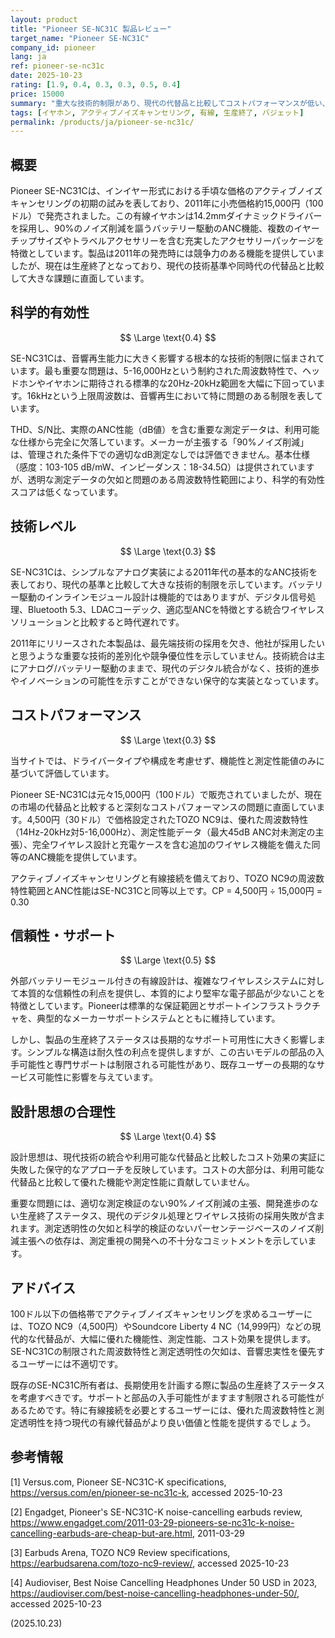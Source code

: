 ```yaml
---
layout: product
title: "Pioneer SE-NC31C 製品レビュー"
target_name: "Pioneer SE-NC31C"
company_id: pioneer
lang: ja
ref: pioneer-se-nc31c
date: 2025-10-23
rating: [1.9, 0.4, 0.3, 0.3, 0.5, 0.4]
price: 15000
summary: "重大な技術的制限があり、現代の代替品と比較してコストパフォーマンスが低い、生産終了したバジェットANCイヤホン"
tags: [イヤホン, アクティブノイズキャンセリング, 有線, 生産終了, バジェット]
permalink: /products/ja/pioneer-se-nc31c/
---
```


## 概要

Pioneer SE-NC31Cは、インイヤー形式における手頃な価格のアクティブノイズキャンセリングの初期の試みを表しており、2011年に小売価格約15,000円（100ドル）で発売されました。この有線イヤホンは14.2mmダイナミックドライバーを採用し、90%のノイズ削減を謳うバッテリー駆動のANC機能、複数のイヤーチップサイズやトラベルアクセサリーを含む充実したアクセサリーパッケージを特徴としています。製品は2011年の発売時には競争力のある機能を提供していましたが、現在は生産終了となっており、現代の技術基準や同時代の代替品と比較して大きな課題に直面しています。

## 科学的有効性

$$ \Large \text{0.4} $$

SE-NC31Cは、音響再生能力に大きく影響する根本的な技術的制限に悩まされています。最も重要な問題は、5-16,000Hzという制約された周波数特性で、ヘッドホンやイヤホンに期待される標準的な20Hz-20kHz範囲を大幅に下回っています。16kHzという上限周波数は、音響再生において特に問題のある制限を表しています。

THD、S/N比、実際のANC性能（dB値）を含む重要な測定データは、利用可能な仕様から完全に欠落しています。メーカーが主張する「90%ノイズ削減」は、管理された条件下での適切なdB測定なしでは評価できません。基本仕様（感度：103-105 dB/mW、インピーダンス：18-34.5Ω）は提供されていますが、透明な測定データの欠如と問題のある周波数特性範囲により、科学的有効性スコアは低くなっています。

## 技術レベル

$$ \Large \text{0.3} $$

SE-NC31Cは、シンプルなアナログ実装による2011年代の基本的なANC技術を表しており、現代の基準と比較して大きな技術的制限を示しています。バッテリー駆動のインラインモジュール設計は機能的ではありますが、デジタル信号処理、Bluetooth 5.3、LDACコーデック、適応型ANCを特徴とする統合ワイヤレスソリューションと比較すると時代遅れです。

2011年にリリースされた本製品は、最先端技術の採用を欠き、他社が採用したいと思うような重要な技術的差別化や競争優位性を示していません。技術統合は主にアナログ/バッテリー駆動のままで、現代のデジタル統合がなく、技術的進歩やイノベーションの可能性を示すことができない保守的な実装となっています。

## コストパフォーマンス

$$ \Large \text{0.3} $$

当サイトでは、ドライバータイプや構成を考慮せず、機能性と測定性能値のみに基づいて評価しています。

Pioneer SE-NC31Cは元々15,000円（100ドル）で販売されていましたが、現在の市場の代替品と比較すると深刻なコストパフォーマンスの問題に直面しています。4,500円（30ドル）で価格設定されたTOZO NC9は、優れた周波数特性（14Hz-20kHz対5-16,000Hz）、測定性能データ（最大45dB ANC対未測定の主張）、完全ワイヤレス設計と充電ケースを含む追加のワイヤレス機能を備えた同等のANC機能を提供しています。

アクティブノイズキャンセリングと有線接続を備えており、TOZO NC9の周波数特性範囲とANC性能はSE-NC31Cと同等以上です。CP = 4,500円 ÷ 15,000円 = 0.30

## 信頼性・サポート

$$ \Large \text{0.5} $$

外部バッテリーモジュール付きの有線設計は、複雑なワイヤレスシステムに対して本質的な信頼性の利点を提供し、本質的により堅牢な電子部品が少ないことを特徴としています。Pioneerは標準的な保証範囲とサポートインフラストラクチャを、典型的なメーカーサポートシステムとともに維持しています。

しかし、製品の生産終了ステータスは長期的なサポート可用性に大きく影響します。シンプルな構造は耐久性の利点を提供しますが、この古いモデルの部品の入手可能性と専門サポートは制限される可能性があり、既存ユーザーの長期的なサービス可能性に影響を与えています。

## 設計思想の合理性

$$ \Large \text{0.4} $$

設計思想は、現代技術の統合や利用可能な代替品と比較したコスト効果の実証に失敗した保守的なアプローチを反映しています。コストの大部分は、利用可能な代替品と比較して優れた機能や測定性能に貢献していません。

重要な問題には、適切な測定検証のない90%ノイズ削減の主張、開発進歩のない生産終了ステータス、現代のデジタル処理とワイヤレス技術の採用失敗が含まれます。測定透明性の欠如と科学的検証のないパーセンテージベースのノイズ削減主張への依存は、測定重視の開発への不十分なコミットメントを示しています。

## アドバイス

100ドル以下の価格帯でアクティブノイズキャンセリングを求めるユーザーには、TOZO NC9（4,500円）やSoundcore Liberty 4 NC（14,999円）などの現代的な代替品が、大幅に優れた機能性、測定性能、コスト効果を提供します。SE-NC31Cの制限された周波数特性と測定透明性の欠如は、音響忠実性を優先するユーザーには不適切です。

既存のSE-NC31C所有者は、長期使用を計画する際に製品の生産終了ステータスを考慮すべきです。サポートと部品の入手可能性がますます制限される可能性があるためです。特に有線接続を必要とするユーザーには、優れた周波数特性と測定透明性を持つ現代の有線代替品がより良い価値と性能を提供するでしょう。

## 参考情報

[1] Versus.com, Pioneer SE-NC31C-K specifications, https://versus.com/en/pioneer-se-nc31c-k, accessed 2025-10-23

[2] Engadget, Pioneer's SE-NC31C-K noise-cancelling earbuds review, https://www.engadget.com/2011-03-29-pioneers-se-nc31c-k-noise-cancelling-earbuds-are-cheap-but-are.html, 2011-03-29

[3] Earbuds Arena, TOZO NC9 Review specifications, https://earbudsarena.com/tozo-nc9-review/, accessed 2025-10-23

[4] Audioviser, Best Noise Cancelling Headphones Under 50 USD in 2023, https://audioviser.com/best-noise-cancelling-headphones-under-50/, accessed 2025-10-23

(2025.10.23)